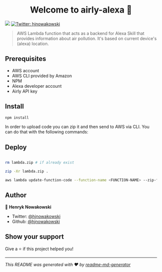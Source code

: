 <h1 align="center">Welcome to airly-alexa 👋</h1>
<p>
  <img src="https://img.shields.io/badge/version-0.1.0-blue.svg?cacheSeconds=2592000" />
  <a href="https://twitter.com/hjnowakowski">
    <img alt="Twitter: hjnowakowski" src="https://img.shields.io/twitter/follow/hjnowakowski.svg?style=social" target="_blank" />
  </a>
</p>

> AWS Lambda function that acts as a backend for Alexa Skill that provides information about air pollution. It's based on current device's (alexa) location.

## Prerequisites

* AWS account
* AWS CLI provided by Amazon
* NPM
* Alexa developer account 
* Airly API key

## Install

```sh
npm install
```

In order to upload code you can zip it and then send to AWS via CLI. You can do that with the following commands:

## Deploy

```sh

rm lambda.zip # if already exist

zip -Xr lambda.zip .

aws lambda update-function-code --function-name <FUNCTION-NAME> --zip-file fileb://lambda.zip; # you need to have an account and be logged in
```

## Author

👤 **Henryk Nowakowski**

* Twitter: [@hjnowakowski](https://twitter.com/hjnowakowski)
* Github: [@hjnowakowski](https://github.com/hjnowakowski)

## Show your support

Give a ⭐️ if this project helped you!

***
_This README was generated with ❤️ by [readme-md-generator](https://github.com/kefranabg/readme-md-generator)_

